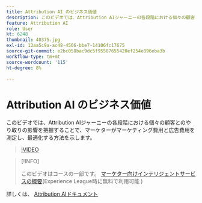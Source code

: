 ```yaml
---
title: Attribution AI のビジネス価値
description: このビデオでは、Attribution AIジャーニーの各段階における個々の顧客とのやり取りの影響を把握することで、マーケターがマーケティング費用と広告費用を測定し、最適化する方法を示します。
feature: Attribution AI
role: User
kt: 6248
thumbnail: 40375.jpg
exl-id: 12aa5c9a-ac48-4506-bbe7-14106fc17675
source-git-commit: e2bc058bac9dc5f95587655420ef254e896eba3b
workflow-type: tm+mt
source-wordcount: '115'
ht-degree: 8%

---
```


# Attribution AI のビジネス価値

このビデオでは、Attribution AIジャーニーの各段階における個々の顧客とのやり取りの影響を把握することで、マーケターがマーケティング費用と広告費用を測定し、最適化する方法を示します。

>[!VIDEO](https://video.tv.adobe.com/v/40375?quality=12&learn=on)

>[!INFO]
>
> このビデオはコースの一部です。 [マーケター向けインテリジェントサービスの概要](https://experienceleague.adobe.com/?recommended=ExperiencePlatform-U-1-2020.1.intelligentservices)(Experience League時に無料で利用可能 )

詳しくは、 [Attribution AIドキュメント](https://experienceleague.adobe.com/docs/experience-platform/intelligent-services/attribution-ai/overview.html)

